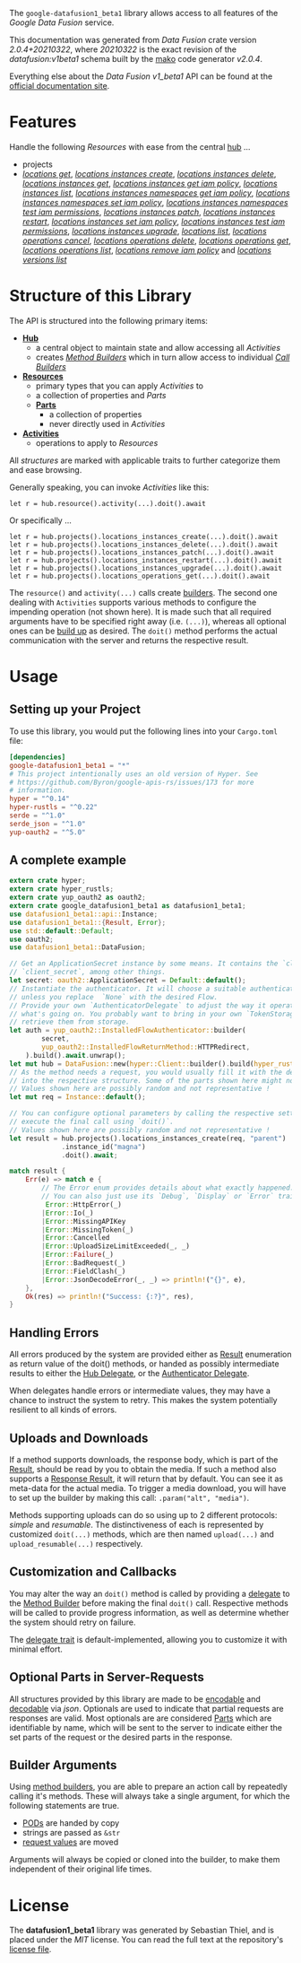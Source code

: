 <!---
DO NOT EDIT !
This file was generated automatically from 'src/mako/api/README.md.mako'
DO NOT EDIT !
-->
The `google-datafusion1_beta1` library allows access to all features of the *Google Data Fusion* service.

This documentation was generated from *Data Fusion* crate version *2.0.4+20210322*, where *20210322* is the exact revision of the *datafusion:v1beta1* schema built by the [mako](http://www.makotemplates.org/) code generator *v2.0.4*.

Everything else about the *Data Fusion* *v1_beta1* API can be found at the
[official documentation site](https://cloud.google.com/data-fusion/docs).
# Features

Handle the following *Resources* with ease from the central [hub](https://docs.rs/google-datafusion1_beta1/2.0.4+20210322/google_datafusion1_beta1/DataFusion) ... 

* projects
 * [*locations get*](https://docs.rs/google-datafusion1_beta1/2.0.4+20210322/google_datafusion1_beta1/api::ProjectLocationGetCall), [*locations instances create*](https://docs.rs/google-datafusion1_beta1/2.0.4+20210322/google_datafusion1_beta1/api::ProjectLocationInstanceCreateCall), [*locations instances delete*](https://docs.rs/google-datafusion1_beta1/2.0.4+20210322/google_datafusion1_beta1/api::ProjectLocationInstanceDeleteCall), [*locations instances get*](https://docs.rs/google-datafusion1_beta1/2.0.4+20210322/google_datafusion1_beta1/api::ProjectLocationInstanceGetCall), [*locations instances get iam policy*](https://docs.rs/google-datafusion1_beta1/2.0.4+20210322/google_datafusion1_beta1/api::ProjectLocationInstanceGetIamPolicyCall), [*locations instances list*](https://docs.rs/google-datafusion1_beta1/2.0.4+20210322/google_datafusion1_beta1/api::ProjectLocationInstanceListCall), [*locations instances namespaces get iam policy*](https://docs.rs/google-datafusion1_beta1/2.0.4+20210322/google_datafusion1_beta1/api::ProjectLocationInstanceNamespaceGetIamPolicyCall), [*locations instances namespaces set iam policy*](https://docs.rs/google-datafusion1_beta1/2.0.4+20210322/google_datafusion1_beta1/api::ProjectLocationInstanceNamespaceSetIamPolicyCall), [*locations instances namespaces test iam permissions*](https://docs.rs/google-datafusion1_beta1/2.0.4+20210322/google_datafusion1_beta1/api::ProjectLocationInstanceNamespaceTestIamPermissionCall), [*locations instances patch*](https://docs.rs/google-datafusion1_beta1/2.0.4+20210322/google_datafusion1_beta1/api::ProjectLocationInstancePatchCall), [*locations instances restart*](https://docs.rs/google-datafusion1_beta1/2.0.4+20210322/google_datafusion1_beta1/api::ProjectLocationInstanceRestartCall), [*locations instances set iam policy*](https://docs.rs/google-datafusion1_beta1/2.0.4+20210322/google_datafusion1_beta1/api::ProjectLocationInstanceSetIamPolicyCall), [*locations instances test iam permissions*](https://docs.rs/google-datafusion1_beta1/2.0.4+20210322/google_datafusion1_beta1/api::ProjectLocationInstanceTestIamPermissionCall), [*locations instances upgrade*](https://docs.rs/google-datafusion1_beta1/2.0.4+20210322/google_datafusion1_beta1/api::ProjectLocationInstanceUpgradeCall), [*locations list*](https://docs.rs/google-datafusion1_beta1/2.0.4+20210322/google_datafusion1_beta1/api::ProjectLocationListCall), [*locations operations cancel*](https://docs.rs/google-datafusion1_beta1/2.0.4+20210322/google_datafusion1_beta1/api::ProjectLocationOperationCancelCall), [*locations operations delete*](https://docs.rs/google-datafusion1_beta1/2.0.4+20210322/google_datafusion1_beta1/api::ProjectLocationOperationDeleteCall), [*locations operations get*](https://docs.rs/google-datafusion1_beta1/2.0.4+20210322/google_datafusion1_beta1/api::ProjectLocationOperationGetCall), [*locations operations list*](https://docs.rs/google-datafusion1_beta1/2.0.4+20210322/google_datafusion1_beta1/api::ProjectLocationOperationListCall), [*locations remove iam policy*](https://docs.rs/google-datafusion1_beta1/2.0.4+20210322/google_datafusion1_beta1/api::ProjectLocationRemoveIamPolicyCall) and [*locations versions list*](https://docs.rs/google-datafusion1_beta1/2.0.4+20210322/google_datafusion1_beta1/api::ProjectLocationVersionListCall)




# Structure of this Library

The API is structured into the following primary items:

* **[Hub](https://docs.rs/google-datafusion1_beta1/2.0.4+20210322/google_datafusion1_beta1/DataFusion)**
    * a central object to maintain state and allow accessing all *Activities*
    * creates [*Method Builders*](https://docs.rs/google-datafusion1_beta1/2.0.4+20210322/google_datafusion1_beta1/client::MethodsBuilder) which in turn
      allow access to individual [*Call Builders*](https://docs.rs/google-datafusion1_beta1/2.0.4+20210322/google_datafusion1_beta1/client::CallBuilder)
* **[Resources](https://docs.rs/google-datafusion1_beta1/2.0.4+20210322/google_datafusion1_beta1/client::Resource)**
    * primary types that you can apply *Activities* to
    * a collection of properties and *Parts*
    * **[Parts](https://docs.rs/google-datafusion1_beta1/2.0.4+20210322/google_datafusion1_beta1/client::Part)**
        * a collection of properties
        * never directly used in *Activities*
* **[Activities](https://docs.rs/google-datafusion1_beta1/2.0.4+20210322/google_datafusion1_beta1/client::CallBuilder)**
    * operations to apply to *Resources*

All *structures* are marked with applicable traits to further categorize them and ease browsing.

Generally speaking, you can invoke *Activities* like this:

```Rust,ignore
let r = hub.resource().activity(...).doit().await
```

Or specifically ...

```ignore
let r = hub.projects().locations_instances_create(...).doit().await
let r = hub.projects().locations_instances_delete(...).doit().await
let r = hub.projects().locations_instances_patch(...).doit().await
let r = hub.projects().locations_instances_restart(...).doit().await
let r = hub.projects().locations_instances_upgrade(...).doit().await
let r = hub.projects().locations_operations_get(...).doit().await
```

The `resource()` and `activity(...)` calls create [builders][builder-pattern]. The second one dealing with `Activities` 
supports various methods to configure the impending operation (not shown here). It is made such that all required arguments have to be 
specified right away (i.e. `(...)`), whereas all optional ones can be [build up][builder-pattern] as desired.
The `doit()` method performs the actual communication with the server and returns the respective result.

# Usage

## Setting up your Project

To use this library, you would put the following lines into your `Cargo.toml` file:

```toml
[dependencies]
google-datafusion1_beta1 = "*"
# This project intentionally uses an old version of Hyper. See
# https://github.com/Byron/google-apis-rs/issues/173 for more
# information.
hyper = "^0.14"
hyper-rustls = "^0.22"
serde = "^1.0"
serde_json = "^1.0"
yup-oauth2 = "^5.0"
```

## A complete example

```Rust
extern crate hyper;
extern crate hyper_rustls;
extern crate yup_oauth2 as oauth2;
extern crate google_datafusion1_beta1 as datafusion1_beta1;
use datafusion1_beta1::api::Instance;
use datafusion1_beta1::{Result, Error};
use std::default::Default;
use oauth2;
use datafusion1_beta1::DataFusion;

// Get an ApplicationSecret instance by some means. It contains the `client_id` and 
// `client_secret`, among other things.
let secret: oauth2::ApplicationSecret = Default::default();
// Instantiate the authenticator. It will choose a suitable authentication flow for you, 
// unless you replace  `None` with the desired Flow.
// Provide your own `AuthenticatorDelegate` to adjust the way it operates and get feedback about 
// what's going on. You probably want to bring in your own `TokenStorage` to persist tokens and
// retrieve them from storage.
let auth = yup_oauth2::InstalledFlowAuthenticator::builder(
        secret,
        yup_oauth2::InstalledFlowReturnMethod::HTTPRedirect,
    ).build().await.unwrap();
let mut hub = DataFusion::new(hyper::Client::builder().build(hyper_rustls::HttpsConnector::with_native_roots()), auth);
// As the method needs a request, you would usually fill it with the desired information
// into the respective structure. Some of the parts shown here might not be applicable !
// Values shown here are possibly random and not representative !
let mut req = Instance::default();

// You can configure optional parameters by calling the respective setters at will, and
// execute the final call using `doit()`.
// Values shown here are possibly random and not representative !
let result = hub.projects().locations_instances_create(req, "parent")
             .instance_id("magna")
             .doit().await;

match result {
    Err(e) => match e {
        // The Error enum provides details about what exactly happened.
        // You can also just use its `Debug`, `Display` or `Error` traits
         Error::HttpError(_)
        |Error::Io(_)
        |Error::MissingAPIKey
        |Error::MissingToken(_)
        |Error::Cancelled
        |Error::UploadSizeLimitExceeded(_, _)
        |Error::Failure(_)
        |Error::BadRequest(_)
        |Error::FieldClash(_)
        |Error::JsonDecodeError(_, _) => println!("{}", e),
    },
    Ok(res) => println!("Success: {:?}", res),
}

```
## Handling Errors

All errors produced by the system are provided either as [Result](https://docs.rs/google-datafusion1_beta1/2.0.4+20210322/google_datafusion1_beta1/client::Result) enumeration as return value of
the doit() methods, or handed as possibly intermediate results to either the 
[Hub Delegate](https://docs.rs/google-datafusion1_beta1/2.0.4+20210322/google_datafusion1_beta1/client::Delegate), or the [Authenticator Delegate](https://docs.rs/yup-oauth2/*/yup_oauth2/trait.AuthenticatorDelegate.html).

When delegates handle errors or intermediate values, they may have a chance to instruct the system to retry. This 
makes the system potentially resilient to all kinds of errors.

## Uploads and Downloads
If a method supports downloads, the response body, which is part of the [Result](https://docs.rs/google-datafusion1_beta1/2.0.4+20210322/google_datafusion1_beta1/client::Result), should be
read by you to obtain the media.
If such a method also supports a [Response Result](https://docs.rs/google-datafusion1_beta1/2.0.4+20210322/google_datafusion1_beta1/client::ResponseResult), it will return that by default.
You can see it as meta-data for the actual media. To trigger a media download, you will have to set up the builder by making
this call: `.param("alt", "media")`.

Methods supporting uploads can do so using up to 2 different protocols: 
*simple* and *resumable*. The distinctiveness of each is represented by customized 
`doit(...)` methods, which are then named `upload(...)` and `upload_resumable(...)` respectively.

## Customization and Callbacks

You may alter the way an `doit()` method is called by providing a [delegate](https://docs.rs/google-datafusion1_beta1/2.0.4+20210322/google_datafusion1_beta1/client::Delegate) to the 
[Method Builder](https://docs.rs/google-datafusion1_beta1/2.0.4+20210322/google_datafusion1_beta1/client::CallBuilder) before making the final `doit()` call. 
Respective methods will be called to provide progress information, as well as determine whether the system should 
retry on failure.

The [delegate trait](https://docs.rs/google-datafusion1_beta1/2.0.4+20210322/google_datafusion1_beta1/client::Delegate) is default-implemented, allowing you to customize it with minimal effort.

## Optional Parts in Server-Requests

All structures provided by this library are made to be [encodable](https://docs.rs/google-datafusion1_beta1/2.0.4+20210322/google_datafusion1_beta1/client::RequestValue) and 
[decodable](https://docs.rs/google-datafusion1_beta1/2.0.4+20210322/google_datafusion1_beta1/client::ResponseResult) via *json*. Optionals are used to indicate that partial requests are responses 
are valid.
Most optionals are are considered [Parts](https://docs.rs/google-datafusion1_beta1/2.0.4+20210322/google_datafusion1_beta1/client::Part) which are identifiable by name, which will be sent to 
the server to indicate either the set parts of the request or the desired parts in the response.

## Builder Arguments

Using [method builders](https://docs.rs/google-datafusion1_beta1/2.0.4+20210322/google_datafusion1_beta1/client::CallBuilder), you are able to prepare an action call by repeatedly calling it's methods.
These will always take a single argument, for which the following statements are true.

* [PODs][wiki-pod] are handed by copy
* strings are passed as `&str`
* [request values](https://docs.rs/google-datafusion1_beta1/2.0.4+20210322/google_datafusion1_beta1/client::RequestValue) are moved

Arguments will always be copied or cloned into the builder, to make them independent of their original life times.

[wiki-pod]: http://en.wikipedia.org/wiki/Plain_old_data_structure
[builder-pattern]: http://en.wikipedia.org/wiki/Builder_pattern
[google-go-api]: https://github.com/google/google-api-go-client

# License
The **datafusion1_beta1** library was generated by Sebastian Thiel, and is placed 
under the *MIT* license.
You can read the full text at the repository's [license file][repo-license].

[repo-license]: https://github.com/Byron/google-apis-rsblob/main/LICENSE.md
